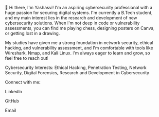 
👋 Hi there, I'm Yashasvi!
I'm an aspiring cybersecurity professional with a huge passion for securing digital systems. I'm currently a B.Tech student, and my main interest lies in the research and development of new cybersecurity solutions. When I'm not deep in code or vulnerability assessments, you can find me playing chess, designing posters on Canva, or getting lost in a drawing.

My studies have given me a strong foundation in network security, ethical hacking, and vulnerability assessment, and I'm comfortable with tools like Wireshark, Nmap, and Kali Linux. I'm always eager to learn and grow, so feel free to reach out!

Cybersecurity Interests: Ethical Hacking, Penetration Testing, Network Security, Digital Forensics, Research and Development in Cybersecurity

Connect with me:

LinkedIn

GitHub

Email

